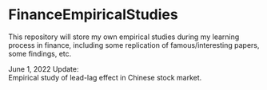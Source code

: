 # FinanceEmpiricalStudies
This repository will store my own empirical studies during my learning process in finance, including some replication of famous/interesting papers, some findings, etc.

June 1, 2022 Update:      
Empirical study of lead-lag effect in Chinese stock market.
